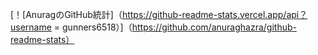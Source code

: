 [！[AnuragのGitHub統計]（https://github-readme-stats.vercel.app/api？username = gunners6518）]（https://github.com/anuraghazra/github-readme-stats）
